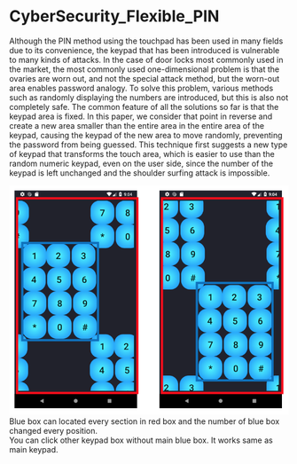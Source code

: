# CyberSecurity_Flexible_PIN

Although the PIN method using the touchpad has been used in many fields due to its convenience, the keypad that has been introduced is vulnerable to many kinds of attacks. In the case of door locks most commonly used in the market, the most commonly used one-dimensional problem is that the ovaries are worn out, and not the special attack method, but the worn-out area enables password analogy. To solve this problem, various methods such as randomly displaying the numbers are introduced, but this is also not completely safe. The common feature of all the solutions so far is that the keypad area is fixed. In this paper, we consider that point in reverse and create a new area smaller than the entire area in the entire area of the keypad, causing the keypad of the new area to move randomly, preventing the password from being guessed. This technique first suggests a new type of keypad that transforms the touch area, which is easier to use than the random numeric keypad, even on the user side, since the number of the keypad is left unchanged and the shoulder surfing attack is impossible. <br>

<img src="https://github.com/kyu-h/CyberSecurity_Flexible_PIN/blob/master/img/Flexible%20Keypad.png">
Blue box can located every section in red box and the number of blue box changed every position. <br>
You can click other keypad box without main blue box. It works same as main keypad.<br>

